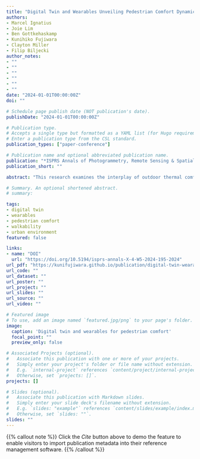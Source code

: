 ```yaml
---
title: "Digital Twin and Wearables Unveiling Pedestrian Comfort Dynamics and Walkability in Cities"
authors:
- Marcel Ignatius
- Joie Lim
- Ben Gottkehaskamp
- Kunihiko Fujiwara
- Clayton Miller
- Filip Biljecki
author_notes:
- ""
- ""
- ""
- ""
- ""
- ""
date: "2024-01-01T00:00:00Z"
doi: ""

# Schedule page publish date (NOT publication's date).
publishDate: "2024-01-01T00:00:00Z"

# Publication type.
# Accepts a single type but formatted as a YAML list (for Hugo requirements).
# Enter a publication type from the CSL standard.
publication_types: ["paper-conference"]

# Publication name and optional abbreviated publication name.
publication: "*ISPRS Annals of Photogrammetry, Remote Sensing & Spatial Information Sciences, 10*"
publication_short: ""

abstract: "This research examines the interplay of outdoor thermal comfort, walkability, and three-dimensional geospatial landscape within cities. Employing advanced data collection methods, including smart wearables and street view imagery (SVI), we conduct a comprehensive exploration of integrating heterogeneous sensor data and computer vision in an urban digital twin (UDT) we develop. We focus on the integrated thermal walk concept, where participants, equipped with wearables, contribute health metrics and real-time thermal sensation feedback while walking along selected routes for which we collect detailed 3D geoinformation, which in turn provides a foundation for understanding and improving comfort and walkability in cities. Our study not only addresses the integration, but also underscores the transformative role of advanced analytics and UDT in deciphering how urban morphology influences thermal experiences. While the growing accessibility of wearable devices facilitates work such as ours, we highlight challenges in collecting diverse participant data and the imperative need for specialized expertise in UDT and computer vision. This research contributes to (1) digital twins, providing a novel combination of data integration and a new use case, and to (2) urban climatology, advancing our understanding of the relationship among microclimate, urban environment, and outdoor thermal comfort. Beyond theoretical contributions, the study's practical significance is revealed in the development of accurate predictive models for understanding walkability, promising improvements in the quality of urban life, and pronouncing the important role of 3D geoinformation in such a domain."

# Summary. An optional shortened abstract.
# summary: 

tags:
- digital twin
- wearables
- pedestrian comfort
- walkability
- urban environment
featured: false

links:
- name: "DOI"
  url: "https://doi.org/10.5194/isprs-annals-X-4-W5-2024-195-2024"
url_pdf: "https://kunifujiwara.github.io/publication/digital-twin-wearables/2024_3dgeoinfo_thermal_walk.pdf"
url_code: ""
url_dataset: ""
url_poster: ""
url_project: ""
url_slides: ""
url_source: ""
url_video: ""

# Featured image
# To use, add an image named `featured.jpg/png` to your page's folder. 
image:
  caption: 'Digital twin and wearables for pedestrian comfort'
  focal_point: ""
  preview_only: false

# Associated Projects (optional).
#   Associate this publication with one or more of your projects.
#   Simply enter your project's folder or file name without extension.
#   E.g. `internal-project` references `content/project/internal-project/index.md`.
#   Otherwise, set `projects: []`.
projects: []

# Slides (optional).
#   Associate this publication with Markdown slides.
#   Simply enter your slide deck's filename without extension.
#   E.g. `slides: "example"` references `content/slides/example/index.md`.
#   Otherwise, set `slides: ""`.
slides: ""
---
```


{{% callout note %}}
Click the *Cite* button above to demo the feature to enable visitors to import publication metadata into their reference management software.
{{% /callout %}} 